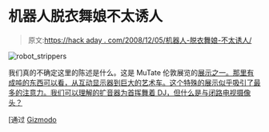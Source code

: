 # 机器人脱衣舞娘不太诱人

> 原文:[https://hack aday . com/2008/12/05/机器人-脱衣舞娘-不太诱人/](https://hackaday.com/2008/12/05/robot-strippers-not-too-enticing/)

![robot_strippers](../Images/d6e08c00fde952d70f1a006dab7546e0.png "robot_strippers")

我们真的不确定这里的陈述是什么。这是 MuTate 伦敦展览的[展示之一。那里有成吨的东西可以看，从互动显示器到巨大的艺术车。这个特殊的展示似乎吸引了最多的注意力。我们可以理解的扩音器为首挥舞着 DJ，但什么是与闭路电视摄像头？](http://news.bbc.co.uk/2/hi/entertainment/7757751.stm)

[通过 [Gizmodo](http://gizmodo.com/5101838/pole-dancing-robots-ruin-both-robots-and-strippers-simultaneously)